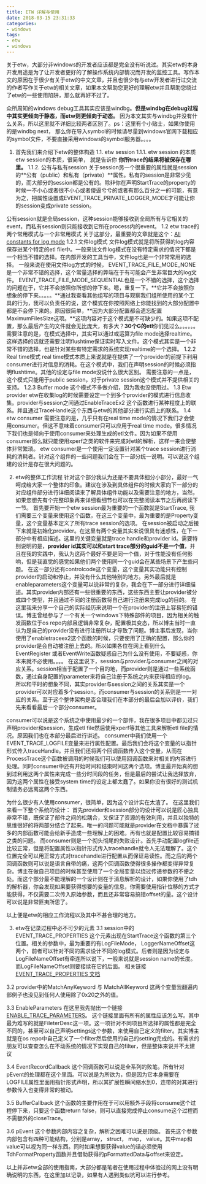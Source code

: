 ```yaml
---
title: ETW 详解与使用
date: 2018-03-15 23:31:33
categories:
- windows
tags: 
- etw 
- windows 
---
```

  关于etw，大部分非windows的开发者应该都是完全没有听说过。其实etw的本身开发用途是为了让开发者更好的了解操作系统内部情况而开发的监控工具。写作本文的原因在于很少有关于etw的中文文章，并且也很少有与etw开发者进行过交流的作者写作关于etw的相关文章，如果本文帮助您更好的理解etw并且帮助您绕过了etw的一些使用陷阱，那么就再好不过了。
  
  众所周知的windows debug工具其实应该是windbg。**但是windbg在debug过程中其实更倾向于静态，而etw则更倾向于动态。** 因为本文其实与windbg并没有什么关系，所以这里就不详细比较两者区别了。ps：这里有个小贴士，如果你使用的是windbg next， 那么你在导入symbol的时候请尽量到windows官网下载相应的symbol文件，不要直接采用windows的symbol服务器。。。。
  
1. 首先我们来介绍下etw的整体构造
  1.1. etw session
    1.1.1. etw session 的本质
  etw session的本质，很简单， 就是告诉你 **你所trace的结果将被保存在哪里。** 
    1.1.2. 公有与私有session
  关于session另一个很重要的属性就是session的**公有（public）和私有（private）**属性。私有的session是非常少见的，而大部分的session都是公有的。除非你在声明StartTrace的property的时候一不小心或者很不小心或者傻逼兮兮的或者有那么百分之一的可能，有意为之，把属性设置成EVENT_TRACE_PRIVATE_LOGGER_MODE才可能让你的session变成private session。
  
  公有session就是全局session，这种session能够接收到全局所有与它相关的event，而私有session则只能接收到它所在process内的event。
  1.2 etw trace的两个常用模式与一个非常用模式
  关于这部分，最重要的文章就是这个：[All constants for log mode](https://msdn.microsoft.com/en-us/library/windows/desktop/aa364080%28v=vs.85%29.aspx)
    1.2.1 文件log模式
	文件log模式就是将所获得的log内容保存进某个特定的etl file中。一般来说文件log模式在没有特定需求的情况下都是一个相当不错的选择。在内部开发的工具当中，文件log也是一个非常常用的选择。
	一般来说在使用文件log方式的时候， EVENT_TRACE_FILE_MODE_NONE是一个非常不错的选择，这个常量选择的弊端在于有可能会产生非常巨大的log文件。
	EVENT_TRACE_FILE_MODE_SEQUENTIAL也是一个不错的选择，这个选择的问题在于，它并不会按照你所想的停下来。嗯，重复一下。**它并不会按照你想象的停下来。。。。。**通过我查看其他组写的项目与观察我们组所使用的某个工具的行为，我可以负责任的说，这个模式在你按照网络上你能找到的大部分配置中都是不会停下来的。原因很简单，**因为大部分配置都会遗忘配置MaximumFilesSIze这项。**这项内容对于这个模式是不可缺少的。如果这项不配置，那么最后产生的文件就会无比庞大，有多大？**30个G的etl**你们见过么。。。。。。
	需要注意的是，在模式选择中，其实可以通过或运算为file mode选择realtime。这样选择的话就还需要注明flushtime保证实时写入文件。这个模式其实是一个非常不错的选择，也是针对某些有特定需求的系统实现realtime的一个选择。
	1.2.2 Real time模式
	real time模式本质上来说就是在提供了一个provider的前提下利用consumer进行对信息的消耗。在这个模式中，我们在声明session的时候必须指明flushtime。其他的设定与file mode没说什么很大区别。
	需要注意的一点是，这个模式只能用于public session，对于private session这个模式并不提供相关的支持。
	1.2.3 Buffer mode
	这个模式不多做介绍，因为我也没使用过。
  1.3 Etw provider
  etw在收集log的时候需要设定一个到多个provider的模式进行信息收集。provider与session之间通过EnableTraceEx2 这个函数进行某种程度上的联系。并且通过TraceHandle这个东西与etw的其他部分进行实质上的联系。
  1.4 etw consumer
  需要注意的是，几乎只有在real time mode的情况下我们才会使用consumer。但这不意味着consumer只可以应用于real time mode。很多情况下我们也是倾向于使用consumer来处理生成的etl文件。因为如果不使用consumer那么就只能使用xperf之类的软件来完成对etl的解析，这样一来会使整体非常繁琐。
  etw consumer是一个使用一定设置针对某个trace session进行消耗的消耗者。针对这个组件的一些问题我们会在下一部分统一说明。可以说这个组建的设计是存在很大问题的。
  
2. etw的整体工作流程
  针对这个部分我认为还是不要具体细分小部分，最好一气呵成给大家一个整体的印象。建议在涉及到具体组件的时候大家向下一部分的对应组件部分进行详细阅读来了解具体组件功能以及需要注意的地方，当然，如果您想先有个完整印象再来详细看细节也可以在完整阅读本节之后再阅读下一节。
  首先要开始一个etw session最为重要的一个函数就是StartTrace, 我们需要三个变量来使用这个函数，在这三个变量中，最为重要的是Property变量，这个变量基本定义了所有trace session的选项。
  在session被启动之后接下来就是初始化provider。在这里有两个变量其实来说很具有迷惑性，在下一部分中有相应描述。这里的关键变量就是trace handle和provider id。需要特别说明的是，**provider id其实可以和start trace部分的guid不是一个值**，并且在我的实践中，我认为这两个最好不要是同一个值，对于性能没有任何影响，但是我直觉的感觉如果他们两个使用同一个guid会在某些场景下产生些问题。 在这一部分还有controlcode这个变量，这个变量其实功能只有控制provider的启动和停止，并没有什么其他特别的地方。另外最后就是enableparameters这个变量可以说非常的复杂，我会在下一部分进行详细描述。其实provider内部还有一些很重要的东西，这些东西主要让provider被分成四个类型，并且通过不同的注册函数将自己进行注册来完成log的目的。
  在这里我来分享一个自己的实际经历来说明一个在provider的注册上容易犯的错误。博主曾经参与了一个有关一个windows下特殊部件的项目，因为相关的触发函数位于os repo内部且逻辑非常复杂，配置极其变态，所以博主当时一直认为是自己的provider没有进行注册所以才导致了问题。博主事后发现，当你使用了enabletraceex2这个函数的时候，只要使用了正确的配置，那么你的provider是会自动被注册上去的。所以如果各位在网上看到什么EventRegister 或者EventWrite函数疑惑自己为什么没有使用，不要疑惑，你本来就不必使用。。。。
  在这里说下，session与provider与consumer之间的对应关系。session相当于配置了一个目的地，而provider则是通过一些系统函数，通过自身配置的parameter来将自己注册于系统之内来获得相应的log。所以和平时的想象不同，其实provider与session之间的关系其实是一个provider可以对应着多个session。而consumer与session的关系则是一一对应的关系。至于这个整体架构是否合理我们在本部分的最后会加以评价，我们先来看看最后一个部分consumer。
  
  consumer可以说是这个系统之中使用最少的一个部件，我在很多项目中都见过只声明provider和session，生成etl file然后使用xperf等其他工具来解析etl file的情况。原因我们也在本部分最后进行讲述。
  consumer中我们使用一个EVENT_TRACE_LOGFILE变量来进行属性配置。最后我们会将这个变量的以指针形式传入traceHandle。并且我们还将两个回调函数传入这个变量，从而在ProcessTrace这个函数被调用的时候我们可以使用回调函数来对相关的内容进行处理。同时consumer中还有开始时间和结束时间这两个选项。博主最开始真的想到过利用这两个属性来完成一些分时间段的任务，但是最后的尝试让我选择放弃，因为这两个属性在接受system time的设定上都太蠢了。如果你没有很好的测试机制请务必远离这两个东西。
  
  为什么很少有人使用consumer，很简单，因为这个设计实在太渣了。
  在这里我们来看一下整个系统的设计：
  首先provider和session部分的设计可以说是匠心独具非常不错，既保证了部件之间的松耦合，又保证了资源的有效利用，并且以独特的思维很好的将两部分结合了起来。唯一的问题可能就是provider在文档中暴露了过多的内部函数可能会给新手造成一些理解上的困难。再有也就是配置比较容易搞错之类的问题。
  而consumer则是一个彻头彻尾的失败设计。首先手动配置logfile还比较正常，但是将配置属性以指针形式传入tracehandle就令人无法理解了。这个位置完全可以用正常方式对tracehandle进行配置从而保证易读性。而之后的两个回调函数则可以说是语言自带的痛，这两个回调函数使得很多操作都变得异常复杂。博主在做自己项目的时候甚至使用了一个全局变量以绕过传递参数的不便之处。而这个部分最不能理解的一个设计则在于消息解析的设计，如果你使用了tdh的解析器，你会发现如果要获得想要的变量的信息，你需要使用指针位移的方式才能获得，不仅需要二次传入原始参数，而且还非常容易搞错offset的量。这个设计可以说是非常匪夷所思了。
  
  以上便是etw的相应工作流程以及其中不甚合理的地方。
  
3. etw在记录过程中必不可少的元素 
  3.1 session中的EVENT_TRACE_PROPERTIES 
  这个元素出现在StartTrace这个函数的第三个位置。相关的参数中，最为重要的有LogFileMode， LoggerNameOffset这两个，前者可以针对不同的需求设计不同的log模式。后者则是因为设定与LogFileNameOffset有牵连所以说下，一般来说就是session name的长度。而LogFileNameOffset则要接续在它的后面。
  相关链接[EVENT_TRACE_PROPERTIES 文档](https://msdn.microsoft.com/en-us/library/windows/desktop/aa363784%28v=vs.85%29.aspx)
  
  3.2 provider中的MatchAnyKeyword 与 MatchAllKeyword
  这两个变量我翻遍内部例子也没见到任何人使用除了0x20之外的值。
  
  3.3 EnableParameters
  在这里我先抛出一个链接[ENABLE_TRACE_PARAMETERS](https://msdn.microsoft.com/en-us/library/windows/desktop/dd392306%28v=vs.85%29.aspx)。
  这个链接里面有所有的属性应该怎么写。其中最为难写的就是FileterDesc这一项。这一项针对不同项目所选择的属性都是完全不同的，甚至可以自己声明settings这个参数，来使用自己定义的filter。其实博主就是在os repo中自己定义了一个filter然后使用的自己的setting完成的。有需求的朋友可以查查怎么在不动系统的情况下实现自己的filter，但是整体来说并不太建议
  
  3.4 EventRecordCallback
  这个回调函数可以说是全系列的败笔。所有针对pEvent的处理都在这个里面。可以说是为所欲为，但是因为它本身需要在LOGFILE属性里面用指针形式声明，所以其扩展性瞬间缩水到0，连带的对其进行参数传入也变得非常的被动。
  
  3.5 BufferCallback
  这个函数的主要作用在于可以用额外手段将consume这个过程停下来，只要这个函数return false，则可以直接完成停止consume这个过程而不需额外的closeTrace。
  
  3.6 pEvent
  这个参数内部内容之复杂，解析之困难可以说是顶级。
  首先这个参数内部包含有四种可能结构，分别是array， struct， map， value。其中map和value可以视为同一样东西。同时如果想要获得value的话必须使用TdhFormatProperty函数并且借助获得的pFormattedData与offset来设定。
  
  
  以上并非etw全部的使用指南，大部分都是笔者在使用过程中体验过的网上没有明确说明的东西，在这里加以记录，如果有人遇到类似坑可以进行参考。
  
	
